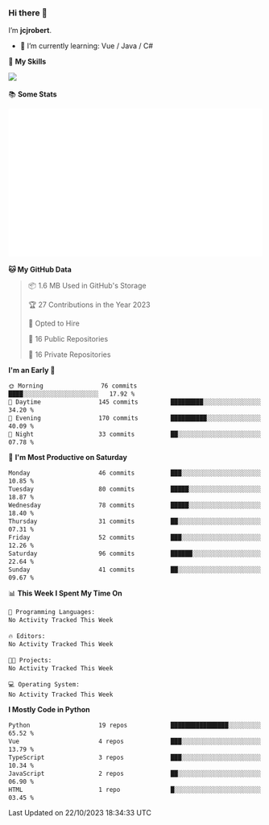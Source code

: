 ### Hi there 👋

I’m **jcjrobert**.

- 🌱 I’m currently learning: Vue / Java / C#

🌟 **My Skills**

![](https://img.shields.io/badge/-Python-3e74a2?style=flat-square&logo=Python&logoColor=fff)

📚 **Some Stats**

![](https://github.com/jcjrobert/github-stats/blob/master/generated/overview.svg)

<!--START_SECTION:waka-->
**🐱 My GitHub Data** 

> 📦 1.6 MB Used in GitHub's Storage 
 > 
> 🏆 27 Contributions in the Year 2023
 > 
> 💼 Opted to Hire
 > 
> 📜 16 Public Repositories 
 > 
> 🔑 16 Private Repositories 
 > 
**I'm an Early 🐤** 

```text
🌞 Morning                76 commits          ████░░░░░░░░░░░░░░░░░░░░░   17.92 % 
🌆 Daytime                145 commits         █████████░░░░░░░░░░░░░░░░   34.20 % 
🌃 Evening                170 commits         ██████████░░░░░░░░░░░░░░░   40.09 % 
🌙 Night                  33 commits          ██░░░░░░░░░░░░░░░░░░░░░░░   07.78 % 
```
📅 **I'm Most Productive on Saturday** 

```text
Monday                   46 commits          ███░░░░░░░░░░░░░░░░░░░░░░   10.85 % 
Tuesday                  80 commits          █████░░░░░░░░░░░░░░░░░░░░   18.87 % 
Wednesday                78 commits          █████░░░░░░░░░░░░░░░░░░░░   18.40 % 
Thursday                 31 commits          ██░░░░░░░░░░░░░░░░░░░░░░░   07.31 % 
Friday                   52 commits          ███░░░░░░░░░░░░░░░░░░░░░░   12.26 % 
Saturday                 96 commits          ██████░░░░░░░░░░░░░░░░░░░   22.64 % 
Sunday                   41 commits          ██░░░░░░░░░░░░░░░░░░░░░░░   09.67 % 
```


📊 **This Week I Spent My Time On** 

```text
💬 Programming Languages: 
No Activity Tracked This Week

🔥 Editors: 
No Activity Tracked This Week

🐱‍💻 Projects: 
No Activity Tracked This Week

💻 Operating System: 
No Activity Tracked This Week
```

**I Mostly Code in Python** 

```text
Python                   19 repos            ████████████████░░░░░░░░░   65.52 % 
Vue                      4 repos             ███░░░░░░░░░░░░░░░░░░░░░░   13.79 % 
TypeScript               3 repos             ███░░░░░░░░░░░░░░░░░░░░░░   10.34 % 
JavaScript               2 repos             ██░░░░░░░░░░░░░░░░░░░░░░░   06.90 % 
HTML                     1 repo              █░░░░░░░░░░░░░░░░░░░░░░░░   03.45 % 
```




 Last Updated on 22/10/2023 18:34:33 UTC
<!--END_SECTION:waka-->
